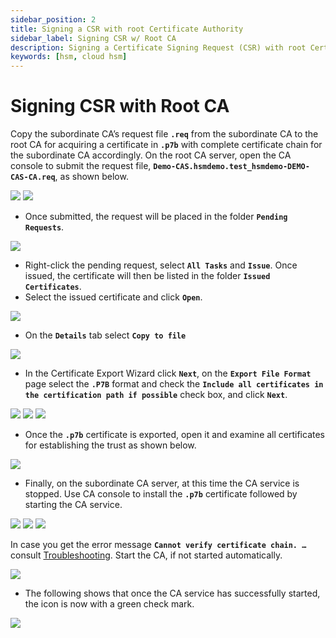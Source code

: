 ```yaml
---
sidebar_position: 2
title: Signing a CSR with root Certificate Authority
sidebar_label: Signing CSR w/ Root CA
description: Signing a Certificate Signing Request (CSR) with root Certificate Authority (CA).Microsoft AD CS Role for Enterprise Subordinate Certificate Authority (CA) with Securosys Hardware Security Modules (HSMs)
keywords: [hsm, cloud hsm]
---
```


# Signing CSR with Root CA
Copy the subordinate CA’s request file **`.req`** from the subordinate CA to the root CA for acquiring a certificate in **`.p7b`** with complete certificate chain for the subordinate CA accordingly. On the root CA server, open the CA console to submit the request file, **`Demo-CAS.hsmdemo.test_hsmdemo-DEMO-CAS-CA.req`**, as shown below. 

![](../../img/certsrv-new-request.png)
![](../../img/Open-request-file.png)


- Once submitted, the request will be placed in the folder **`Pending Requests`**. 


![](../../img/certsrv-pending-requests.png)

- Right-click the pending request, select **`All Tasks`** and **`Issue`**. Once issued, the certificate will then be listed in the folder **`Issued Certificates`**.
- Select the issued certificate and click **`Open`**.

![](../../img/certsrv-issued-certificates.png)

- On the **`Details`** tab select **`Copy to file `**

![](../../img/Certificate.png)

- In the Certificate Export Wizard click **`Next`**, on the **`Export File Format`** page select the **`.P7B`** format and check the **`Include all certificates in the certification path if possible`** check box, and click **`Next`**.

![](../../img/Certificate-Export-Wizard2.png)
![](../../img/Certificate-Export-Wizard-File.png)
![](../../img/Certificate-Export-Wizard-complete.png)

- Once the **`.p7b`** certificate is exported, open it and examine all certificates for establishing the trust as shown below.

![](../../img/certmgr-Certificates.png)

- Finally, on the subordinate CA server, at this time the CA service is stopped. Use CA console to install the **`.p7b`** certificate followed by starting the CA service.

![](../../img/Certification-Authority.png)
![](../../img/certsrv-install-CA-cert.png)
![](../../img/select-CA-certificate.png)

In case you get the error message **`Cannot verify certificate chain. …`** consult [Troubleshooting](/ms-pki-adcs/Tutorials/Troubleshooting/Helpful-Tools.md). Start the CA, if not started automatically.

![](../../img/certsrv-start-service.png)

- The following shows that once the CA service has successfully started, the icon is now with a green check mark.

![](../../img/certsrv-running-CA.png)